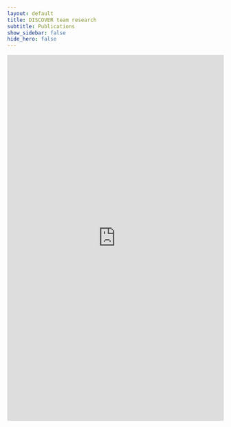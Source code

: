 ```yaml
---
layout: default
title: DISCOVER team research
subtitle: Publications
show_sidebar: false
hide_hero: false
---
```


<iframe
      allowtransparency="false"
      frameborder="0"
      src="https://biblio.ugent.be/publication?limit=&sort=year.desc&sort=relevance.desc&sort=&embed=1&q=author+exact+F62C7032-F0ED-11E1-A9DE-61C894A0A6B4+or+author+exact+BA3F6DE8-2889-11E3-A8BB-B9B410BDE39D"
      width="100%"
      height="100%"
      style="display: block;height: 850px;" >
</iframe>